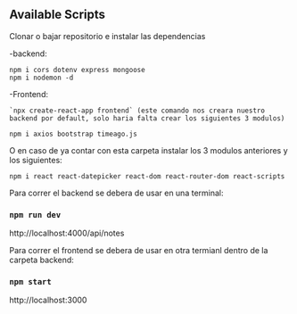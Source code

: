 ## Available Scripts

Clonar o bajar repositorio e instalar las dependencias

-backend:
    
    npm i cors dotenv express mongoose
    npm i nodemon -d

-Frontend:
    
    `npx create-react-app frontend` (este comando nos creara nuestro backend por default, solo haria falta crear los siguientes 3 modulos)
    
    npm i axios bootstrap timeago.js
O en caso de ya contar con esta carpeta instalar los 3 modulos anteriores y los siguientes:
    
    npm i react react-datepicker react-dom react-router-dom react-scripts

Para correr el backend se debera de usar en una terminal:
### `npm run dev`
http://localhost:4000/api/notes

Para correr el frontend se debera de usar en otra termianl dentro de la carpeta backend:
### `npm start`
http://localhost:3000
